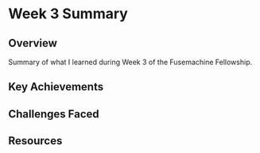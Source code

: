 # Week 3 Summary

## Overview
Summary of what I learned during Week 3 of the Fusemachine Fellowship.

## Key Achievements

## Challenges Faced

## Resources
